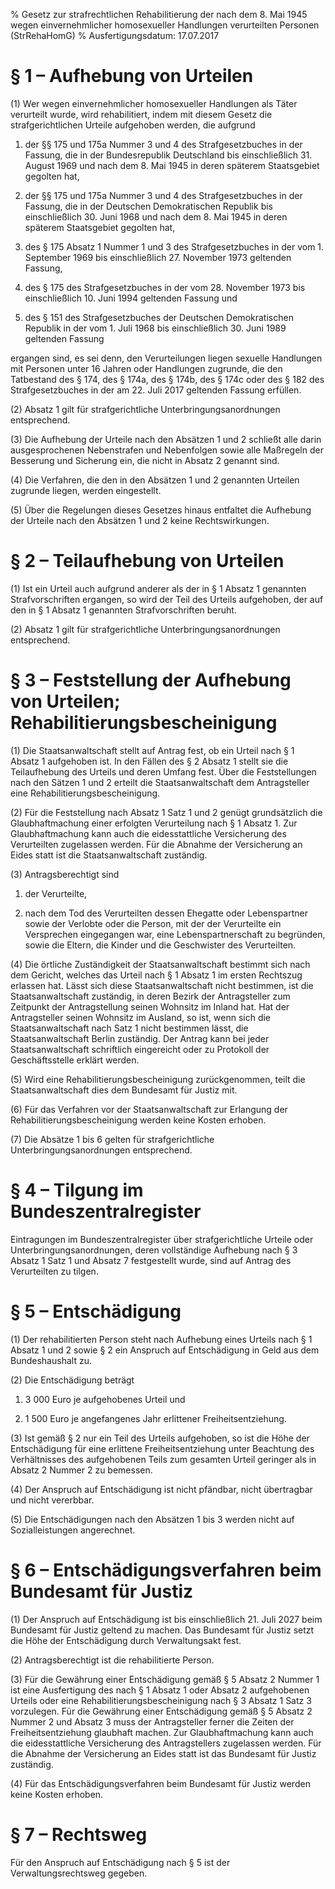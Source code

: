 % Gesetz zur strafrechtlichen Rehabilitierung der nach dem 8. Mai 1945 wegen einvernehmlicher homosexueller Handlungen verurteilten Personen  (StrRehaHomG)
% Ausfertigungsdatum: 17.07.2017
 
# § 1 – Aufhebung von Urteilen

(1) Wer wegen einvernehmlicher homosexueller Handlungen als Täter verurteilt wurde, wird rehabilitiert, indem mit diesem Gesetz die strafgerichtlichen Urteile aufgehoben werden, die aufgrund

1. der §§ 175 und 175a Nummer 3 und 4 des Strafgesetzbuches in der Fassung, die in der Bundesrepublik Deutschland bis einschließlich 31. August 1969 und nach dem 8. Mai 1945 in deren späterem Staatsgebiet gegolten hat,

2. der §§ 175 und 175a Nummer 3 und 4 des Strafgesetzbuches in der Fassung, die in der Deutschen Demokratischen Republik bis einschließlich 30. Juni 1968 und nach dem 8. Mai 1945 in deren späterem Staatsgebiet gegolten hat,

3. des § 175 Absatz 1 Nummer 1 und 3 des Strafgesetzbuches in der vom 1. September 1969 bis einschließlich 27. November 1973 geltenden Fassung,

4. des § 175 des Strafgesetzbuches in der vom 28. November 1973 bis einschließlich 10. Juni 1994 geltenden Fassung und

5. des § 151 des Strafgesetzbuches der Deutschen Demokratischen Republik in der vom 1. Juli 1968 bis einschließlich 30. Juni 1989 geltenden Fassung

ergangen sind, es sei denn, den Verurteilungen liegen sexuelle Handlungen mit Personen unter 16 Jahren oder Handlungen zugrunde, die den Tatbestand des § 174, des § 174a, des § 174b, des § 174c oder des § 182 des Strafgesetzbuches in der am 22. Juli 2017 geltenden Fassung erfüllen.

(2) Absatz 1 gilt für strafgerichtliche Unterbringungsanordnungen entsprechend.

(3) Die Aufhebung der Urteile nach den Absätzen 1 und 2 schließt alle darin ausgesprochenen Nebenstrafen und Nebenfolgen sowie alle Maßregeln der Besserung und Sicherung ein, die nicht in Absatz 2 genannt sind.

(4) Die Verfahren, die den in den Absätzen 1 und 2 genannten Urteilen zugrunde liegen, werden eingestellt.

(5) Über die Regelungen dieses Gesetzes hinaus entfaltet die Aufhebung der Urteile nach den Absätzen 1 und 2 keine Rechtswirkungen.

# § 2 – Teilaufhebung von Urteilen

(1) Ist ein Urteil auch aufgrund anderer als der in § 1 Absatz 1 genannten Strafvorschriften ergangen, so wird der Teil des Urteils aufgehoben, der auf den in § 1 Absatz 1 genannten Strafvorschriften beruht.

(2) Absatz 1 gilt für strafgerichtliche Unterbringungsanordnungen entsprechend.

# § 3 – Feststellung der Aufhebung von Urteilen; Rehabilitierungsbescheinigung

(1) Die Staatsanwaltschaft stellt auf Antrag fest, ob ein Urteil nach § 1 Absatz 1 aufgehoben ist. In den Fällen des § 2 Absatz 1 stellt sie die Teilaufhebung des Urteils und deren Umfang fest. Über die Feststellungen nach den Sätzen 1 und 2 erteilt die Staatsanwaltschaft dem Antragsteller eine Rehabilitierungsbescheinigung.

(2) Für die Feststellung nach Absatz 1 Satz 1 und 2 genügt grundsätzlich die Glaubhaftmachung einer erfolgten Verurteilung nach § 1 Absatz 1. Zur Glaubhaftmachung kann auch die eidesstattliche Versicherung des Verurteilten zugelassen werden. Für die Abnahme der Versicherung an Eides statt ist die Staatsanwaltschaft zuständig.

(3) Antragsberechtigt sind

1. der Verurteilte,

2. nach dem Tod des Verurteilten dessen Ehegatte oder Lebenspartner sowie der Verlobte oder die Person, mit der der Verurteilte ein Versprechen eingegangen war, eine Lebenspartnerschaft zu begründen, sowie die Eltern, die Kinder und die Geschwister des Verurteilten.

(4) Die örtliche Zuständigkeit der Staatsanwaltschaft bestimmt sich nach dem Gericht, welches das Urteil nach § 1 Absatz 1 im ersten Rechtszug erlassen hat. Lässt sich diese Staatsanwaltschaft nicht bestimmen, ist die Staatsanwaltschaft zuständig, in deren Bezirk der Antragsteller zum Zeitpunkt der Antragstellung seinen Wohnsitz im Inland hat. Hat der Antragsteller seinen Wohnsitz im Ausland, so ist, wenn sich die Staatsanwaltschaft nach Satz 1 nicht bestimmen lässt, die Staatsanwaltschaft Berlin zuständig. Der Antrag kann bei jeder Staatsanwaltschaft schriftlich eingereicht oder zu Protokoll der Geschäftsstelle erklärt werden.

(5) Wird eine Rehabilitierungsbescheinigung zurückgenommen, teilt die Staatsanwaltschaft dies dem Bundesamt für Justiz mit.

(6) Für das Verfahren vor der Staatsanwaltschaft zur Erlangung der Rehabilitierungsbescheinigung werden keine Kosten erhoben.

(7) Die Absätze 1 bis 6 gelten für strafgerichtliche Unterbringungsanordnungen entsprechend.

# § 4 – Tilgung im Bundeszentralregister

Eintragungen im Bundeszentralregister über strafgerichtliche Urteile oder Unterbringungsanordnungen, deren vollständige Aufhebung nach § 3 Absatz 1 Satz 1 und Absatz 7 festgestellt wurde, sind auf Antrag des Verurteilten zu tilgen.

# § 5 – Entschädigung

(1) Der rehabilitierten Person steht nach Aufhebung eines Urteils nach § 1 Absatz 1 und 2 sowie § 2 ein Anspruch auf Entschädigung in Geld aus dem Bundeshaushalt zu.

(2) Die Entschädigung beträgt

1. 3 000 Euro je aufgehobenes Urteil und

2. 1 500 Euro je angefangenes Jahr erlittener Freiheitsentziehung.

(3) Ist gemäß § 2 nur ein Teil des Urteils aufgehoben, so ist die Höhe der Entschädigung für eine erlittene Freiheitsentziehung unter Beachtung des Verhältnisses des aufgehobenen Teils zum gesamten Urteil geringer als in Absatz 2 Nummer 2 zu bemessen.

(4) Der Anspruch auf Entschädigung ist nicht pfändbar, nicht übertragbar und nicht vererbbar.

(5) Die Entschädigungen nach den Absätzen 1 bis 3 werden nicht auf Sozialleistungen angerechnet.

# § 6 – Entschädigungsverfahren beim Bundesamt für Justiz

(1) Der Anspruch auf Entschädigung ist bis einschließlich 21. Juli 2027 beim Bundesamt für Justiz geltend zu machen. Das Bundesamt für Justiz setzt die Höhe der Entschädigung durch Verwaltungsakt fest.

(2) Antragsberechtigt ist die rehabilitierte Person.

(3) Für die Gewährung einer Entschädigung gemäß § 5 Absatz 2 Nummer 1 ist eine Ausfertigung des nach § 1 Absatz 1 oder Absatz 2 aufgehobenen Urteils oder eine Rehabilitierungsbescheinigung nach § 3 Absatz 1 Satz 3 vorzulegen. Für die Gewährung einer Entschädigung gemäß § 5 Absatz 2 Nummer 2 und Absatz 3 muss der Antragsteller ferner die Zeiten der Freiheitsentziehung glaubhaft machen. Zur Glaubhaftmachung kann auch die eidesstattliche Versicherung des Antragstellers zugelassen werden. Für die Abnahme der Versicherung an Eides statt ist das Bundesamt für Justiz zuständig.

(4) Für das Entschädigungsverfahren beim Bundesamt für Justiz werden keine Kosten erhoben.

# § 7 – Rechtsweg

Für den Anspruch auf Entschädigung nach § 5 ist der Verwaltungsrechtsweg gegeben.
